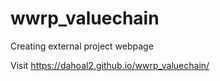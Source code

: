 # wwrp_valuechain
Creating external project webpage 

Visit https://dahoal2.github.io/wwrp_valuechain/ 
